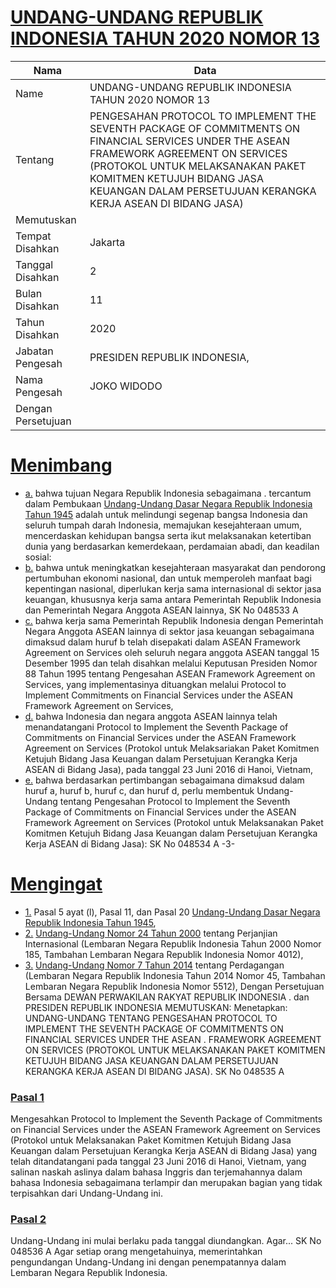 # [UNDANG-UNDANG REPUBLIK INDONESIA TAHUN 2020 NOMOR 13](http://example.org/legal/peraturan/uu/2020/13)

| Nama | Data |
| ------ | ----- |
|Name|UNDANG-UNDANG REPUBLIK INDONESIA TAHUN 2020 NOMOR 13|
|Tentang| PENGESAHAN PROTOCOL TO IMPLEMENT THE SEVENTH PACKAGE OF COMMITMENTS ON FINANCIAL SERVICES UNDER THE ASEAN FRAMEWORK AGREEMENT ON SERVICES (PROTOKOL UNTUK MELAKSANAKAN PAKET KOMITMEN KETUJUH BIDANG JASA KEUANGAN DALAM PERSETUJUAN KERANGKA KERJA ASEAN DI BIDANG JASA)|
|Memutuskan||
|Tempat Disahkan|Jakarta|
|Tanggal Disahkan|2|
|Bulan Disahkan|11|
|Tahun Disahkan|2020|
|Jabatan Pengesah|PRESIDEN REPUBLIK INDONESIA,|
|Nama Pengesah|JOKO WIDODO|
|Dengan Persetujuan||
# [Menimbang](http://example.org/legal/peraturan/uu/2020/13/menimbang)

* [a.](http://example.org/legal/peraturan/uu/2020/13/menimbang/huruf/a) bahwa tujuan Negara Republik Indonesia sebagaimana . tercantum dalam Pembukaan [Undang-Undang Dasar Negara Republik Indonesia Tahun 1945](http://example.org/legal/peraturan/uu) adalah untuk melindungi segenap bangsa Indonesia dan seluruh tumpah darah Indonesia, memajukan kesejahteraan umum, mencerdaskan kehidupan bangsa serta ikut melaksanakan ketertiban dunia yang berdasarkan kemerdekaan, perdamaian abadi, dan keadilan sosial:
* [b.](http://example.org/legal/peraturan/uu/2020/13/menimbang/huruf/b) bahwa untuk meningkatkan kesejahteraan masyarakat dan pendorong pertumbuhan ekonomi nasional, dan untuk memperoleh manfaat bagi kepentingan nasional, diperlukan kerja sama internasional di sektor jasa keuangan, khususnya kerja sama antara Pemerintah Republik Indonesia dan Pemerintah Negara Anggota ASEAN lainnya, SK No 048533 A
* [c.](http://example.org/legal/peraturan/uu/2020/13/menimbang/huruf/c) bahwa kerja sama Pemerintah Republik Indonesia dengan Pemerintah Negara Anggota ASEAN lainnya di sektor jasa keuangan sebagaimana dimaksud dalam huruf b telah disepakati dalam ASEAN Framework Agreement on Services oleh seluruh negara anggota ASEAN tanggal 15 Desember 1995 dan telah disahkan melalui Keputusan Presiden Nomor 88 Tahun 1995 tentang Pengesahan ASEAN Framework Agreement on Services, yang implementasinya dituangkan melalui Protocol to Implement Commitments on Financial Services under the ASEAN Framework Agreement on Services,
* [d.](http://example.org/legal/peraturan/uu/2020/13/menimbang/huruf/d) bahwa Indonesia dan negara anggota ASEAN lainnya telah menandatangani Protocol to Implement the Seventh Package of Commitments on Financial Services under the ASEAN Framework Agreement on Services (Protokol untuk Melaksariakan Paket Komitmen Ketujuh Bidang Jasa Keuangan dalam Persetujuan Kerangka Kerja ASEAN di Bidang Jasa), pada tanggal 23 Juni 2016 di Hanoi, Vietnam,
* [e.](http://example.org/legal/peraturan/uu/2020/13/menimbang/huruf/e) bahwa berdasarkan pertimbangan sebagaimana dimaksud dalam huruf a, huruf b, huruf c, dan huruf d, perlu membentuk Undang-Undang tentang Pengesahan Protocol to Implement the Seventh Package of Commitments on Financial Services under the ASEAN Framework Agreement on Services (Protokol untuk Melaksanakan Paket Komitmen Ketujuh Bidang Jasa Keuangan dalam Persetujuan Kerangka Kerja ASEAN di Bidang Jasa): SK No 048534 A -3-
# [Mengingat](http://example.org/legal/peraturan/uu/2020/13/mengingat)

* [1.](http://example.org/legal/peraturan/uu/2020/13/mengingat/huruf/0001) Pasal 5 ayat (l), Pasal 11, dan Pasal 20 [Undang-Undang Dasar Negara Republik Indonesia Tahun 1945](http://example.org/legal/peraturan/uu),
* [2.](http://example.org/legal/peraturan/uu/2020/13/mengingat/huruf/0002) [Undang-Undang Nomor 24 Tahun 2000](http://example.org/legal/peraturan/uu/2000/24) tentang Perjanjian Internasional (Lembaran Negara Republik Indonesia Tahun 2000 Nomor 185, Tambahan Lembaran Negara Republik Indonesia Nomor 4012),
* [3.](http://example.org/legal/peraturan/uu/2020/13/mengingat/huruf/0003) [Undang-Undang Nomor 7 Tahun 2014](http://example.org/legal/peraturan/uu/2014/7) tentang Perdagangan (Lembaran Negara Republik Indonesia Tahun 2014 Nomor 45, Tambahan Lembaran Negara Republik Indonesia Nomor 5512), Dengan Persetujuan Bersama DEWAN PERWAKILAN RAKYAT REPUBLIK INDONESIA . dan PRESIDEN REPUBLIK INDONESIA MEMUTUSKAN: Menetapkan: UNDANG-UNDANG TENTANG PENGESAHAN PROTOCOL TO IMPLEMENT THE SEVENTH PACKAGE OF COMMITMENTS ON FINANCIAL SERVICES UNDER THE ASEAN . FRAMEWORK AGREEMENT ON SERVICES (PROTOKOL UNTUK MELAKSANAKAN PAKET KOMITMEN KETUJUH BIDANG JASA KEUANGAN DALAM PERSETUJUAN KERANGKA KERJA ASEAN DI BIDANG JASA). SK No 048535 A

### [Pasal 1](http://example.org/legal/peraturan/uu/2020/13/pasal/0001)
Mengesahkan Protocol to Implement the Seventh Package of Commitments on Financial Services under the ASEAN Framework Agreement on Services (Protokol untuk Melaksanakan Paket Komitmen Ketujuh Bidang Jasa Keuangan dalam Persetujuan Kerangka Kerja ASEAN di Bidang Jasa) yang telah ditandatangani pada tanggal 23 Juni 2016 di Hanoi, Vietnam, yang salinan naskah aslinya dalam bahasa Inggris dan terjemahannya dalam bahasa Indonesia sebagaimana terlampir dan merupakan bagian yang tidak terpisahkan dari Undang-Undang ini.


### [Pasal 2](http://example.org/legal/peraturan/uu/2020/13/pasal/0002)
Undang-Undang ini mulai berlaku pada tanggal diundangkan. Agar... SK No 048536 A Agar setiap orang mengetahuinya, memerintahkan pengundangan Undang-Undang ini dengan penempatannya dalam Lembaran Negara Republik Indonesia.

